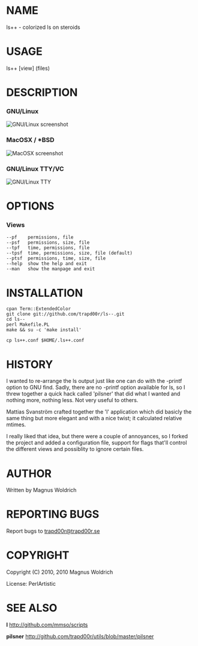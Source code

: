 # NAME

ls++ - colorized ls on steroids

# USAGE

ls++ [view] (files)

# DESCRIPTION

### GNU/Linux

  ![GNU/Linux screenshot](http://perl.japh.se/devel/App-ls++/ls++_gnu_linux.png)

### MacOSX / *BSD

  ![MacOSX screenshot](http://perl.japh.se/devel/App-ls++/ls++_bsd_macos.png)

### GNU/Linux TTY/VC

  ![GNU/Linux TTY](http://perl.japh.se/devel/App-ls++/ls++_gnu_linux_tty.png)

# OPTIONS

### Views

    --pf    permissions, file
    --psf   permissions, size, file
    --tpf   time, permissions, file
    --tpsf  time, permissions, size, file (default)
    --ptsf  permissions, time, size, file
    --help  show the help and exit
    --man   show the manpage and exit

# INSTALLATION

    cpan Term::ExtendedColor
    git clone git://github.com/trapd00r/ls--.git
    cd ls--
    perl Makefile.PL
    make && su -c 'make install'

    cp ls++.conf $HOME/.ls++.conf

# HISTORY

I wanted to re-arrange the ls output just like one can do with the -printf
option to GNU find. Sadly, there are no -printf option available for ls, so I
threw together a quick hack called 'pilsner' that did what I wanted and nothing
more, nothing less. Not very useful to others.

Mattias Svanström crafted together the 'l' application which did basicly the
same thing but more elegant and with a nice twist; it calculated relative
mtimes.

I really liked that idea, but there were a couple of annoyances, so I forked the
project and added a configuration file, support for flags that'll control the
different views and possiblity to ignore certain files.

# AUTHOR

Written by Magnus Woldrich

# REPORTING BUGS

Report bugs to trapd00r@trapd00r.se

# COPYRIGHT

Copyright (C) 2010, 2010 Magnus Woldrich

License: PerlArtistic


# SEE ALSO

__l__ <http://github.com/mmso/scripts>

__pilsner__ <http://github.com/trapd00r/utils/blob/master/pilsner>
